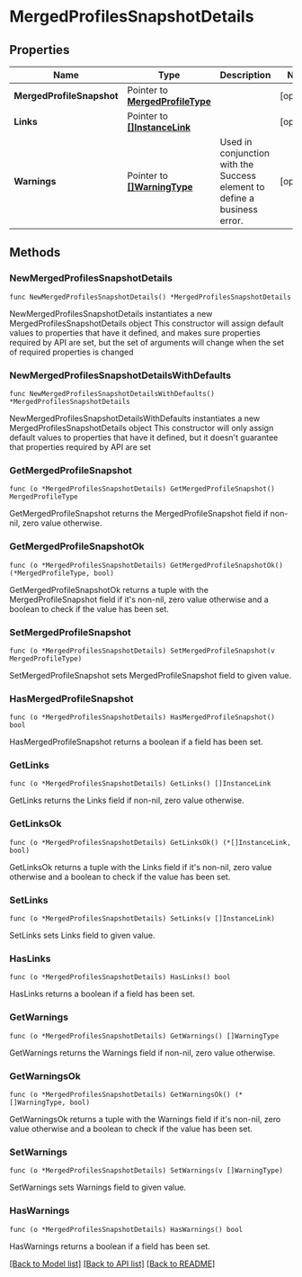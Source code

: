# MergedProfilesSnapshotDetails

## Properties

Name | Type | Description | Notes
------------ | ------------- | ------------- | -------------
**MergedProfileSnapshot** | Pointer to [**MergedProfileType**](MergedProfileType.md) |  | [optional] 
**Links** | Pointer to [**[]InstanceLink**](InstanceLink.md) |  | [optional] 
**Warnings** | Pointer to [**[]WarningType**](WarningType.md) | Used in conjunction with the Success element to define a business error. | [optional] 

## Methods

### NewMergedProfilesSnapshotDetails

`func NewMergedProfilesSnapshotDetails() *MergedProfilesSnapshotDetails`

NewMergedProfilesSnapshotDetails instantiates a new MergedProfilesSnapshotDetails object
This constructor will assign default values to properties that have it defined,
and makes sure properties required by API are set, but the set of arguments
will change when the set of required properties is changed

### NewMergedProfilesSnapshotDetailsWithDefaults

`func NewMergedProfilesSnapshotDetailsWithDefaults() *MergedProfilesSnapshotDetails`

NewMergedProfilesSnapshotDetailsWithDefaults instantiates a new MergedProfilesSnapshotDetails object
This constructor will only assign default values to properties that have it defined,
but it doesn't guarantee that properties required by API are set

### GetMergedProfileSnapshot

`func (o *MergedProfilesSnapshotDetails) GetMergedProfileSnapshot() MergedProfileType`

GetMergedProfileSnapshot returns the MergedProfileSnapshot field if non-nil, zero value otherwise.

### GetMergedProfileSnapshotOk

`func (o *MergedProfilesSnapshotDetails) GetMergedProfileSnapshotOk() (*MergedProfileType, bool)`

GetMergedProfileSnapshotOk returns a tuple with the MergedProfileSnapshot field if it's non-nil, zero value otherwise
and a boolean to check if the value has been set.

### SetMergedProfileSnapshot

`func (o *MergedProfilesSnapshotDetails) SetMergedProfileSnapshot(v MergedProfileType)`

SetMergedProfileSnapshot sets MergedProfileSnapshot field to given value.

### HasMergedProfileSnapshot

`func (o *MergedProfilesSnapshotDetails) HasMergedProfileSnapshot() bool`

HasMergedProfileSnapshot returns a boolean if a field has been set.

### GetLinks

`func (o *MergedProfilesSnapshotDetails) GetLinks() []InstanceLink`

GetLinks returns the Links field if non-nil, zero value otherwise.

### GetLinksOk

`func (o *MergedProfilesSnapshotDetails) GetLinksOk() (*[]InstanceLink, bool)`

GetLinksOk returns a tuple with the Links field if it's non-nil, zero value otherwise
and a boolean to check if the value has been set.

### SetLinks

`func (o *MergedProfilesSnapshotDetails) SetLinks(v []InstanceLink)`

SetLinks sets Links field to given value.

### HasLinks

`func (o *MergedProfilesSnapshotDetails) HasLinks() bool`

HasLinks returns a boolean if a field has been set.

### GetWarnings

`func (o *MergedProfilesSnapshotDetails) GetWarnings() []WarningType`

GetWarnings returns the Warnings field if non-nil, zero value otherwise.

### GetWarningsOk

`func (o *MergedProfilesSnapshotDetails) GetWarningsOk() (*[]WarningType, bool)`

GetWarningsOk returns a tuple with the Warnings field if it's non-nil, zero value otherwise
and a boolean to check if the value has been set.

### SetWarnings

`func (o *MergedProfilesSnapshotDetails) SetWarnings(v []WarningType)`

SetWarnings sets Warnings field to given value.

### HasWarnings

`func (o *MergedProfilesSnapshotDetails) HasWarnings() bool`

HasWarnings returns a boolean if a field has been set.


[[Back to Model list]](../README.md#documentation-for-models) [[Back to API list]](../README.md#documentation-for-api-endpoints) [[Back to README]](../README.md)


